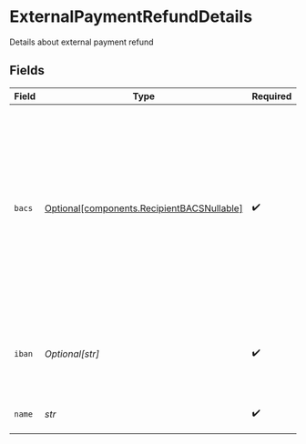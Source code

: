# ExternalPaymentRefundDetails

Details about external payment refund


## Fields

| Field                                                                                                                                                                               | Type                                                                                                                                                                                | Required                                                                                                                                                                            | Description                                                                                                                                                                         |
| ----------------------------------------------------------------------------------------------------------------------------------------------------------------------------------- | ----------------------------------------------------------------------------------------------------------------------------------------------------------------------------------- | ----------------------------------------------------------------------------------------------------------------------------------------------------------------------------------- | ----------------------------------------------------------------------------------------------------------------------------------------------------------------------------------- |
| `bacs`                                                                                                                                                                              | [Optional[components.RecipientBACSNullable]](../../models/shared/recipientbacsnullable.md)                                                                                          | :heavy_check_mark:                                                                                                                                                                  | An object containing a BACS account number and sort code. If an IBAN is not provided or if this recipient needs to accept domestic GBP-denominated payments, BACS data is required. |
| `iban`                                                                                                                                                                              | *Optional[str]*                                                                                                                                                                     | :heavy_check_mark:                                                                                                                                                                  | The International Bank Account Number (IBAN) for the account.                                                                                                                       |
| `name`                                                                                                                                                                              | *str*                                                                                                                                                                               | :heavy_check_mark:                                                                                                                                                                  | The name of the account holder.                                                                                                                                                     |